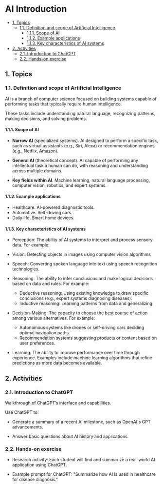 # AI Introduction <!-- omit from toc -->

- [1. Topics](#1-topics)
  - [1.1. Definition and scope of Artificial Intelligence](#11-definition-and-scope-of-artificial-intelligence)
    - [1.1.1. Scope of AI](#111-scope-of-ai)
    - [1.1.2. Example applications](#112-example-applications)
    - [1.1.3. Key characteristics of AI systems](#113-key-characteristics-of-ai-systems)
- [2. Activities](#2-activities)
  - [2.1. Introduction to ChatGPT](#21-introduction-to-chatgpt)
  - [2.2. Hands-on exercise](#22-hands-on-exercise)

## 1. Topics

### 1.1. Definition and scope of Artificial Intelligence

AI is a branch of computer science focused on building systems capable of
performing tasks that typically require human intelligence. 

These tasks include understanding natural language, recognizing patterns, making decisions, and solving problems.

#### 1.1.1. Scope of AI

- **Narrow AI** (specialized systems). AI designed to perform a specific task, such as virtual assistants (e.g., Siri, Alexa) or recommendation engines (e.g., Netflix, Amazon).

- **General AI** (theoretical concept). AI capable of performing any intellectual task a human can do, with reasoning and understanding across multiple domains.

- **Key fields within AI**. Machine learning, natural language processing, computer vision, robotics, and expert systems.

#### 1.1.2. Example applications

- Healthcare. AI-powered diagnostic tools.
- Automotive. Self-driving cars.
- Daily life. Smart home devices.

#### 1.1.3. Key characteristics of AI systems

- Perception: The ability of AI systems to interpret and process sensory data. For example:
- Vision: Detecting objects in images using computer vision algorithms
- Speech: Converting spoken language into text using speech recognition technologies.
- Reasoning: The ability to infer conclusions and make logical decisions based on data and rules. For example:
  - Deductive reasoning: Using existing knowledge to draw specific conclusions (e.g., expert systems diagnosing diseases).
  - Inductive reasoning: Learning patterns from data and generalizing
- Decision-Making: The capacity to choose the best course of action among various alternatives. For example:
  - Autonomous systems like drones or self-driving cars deciding optimal navigation paths.
  - Recommendation systems suggesting products or content based on user preferences.

- Learning: The ability to improve performance over time through experience. Examples include machine learning algorithms that refine predictions as more data becomes available.

## 2. Activities

### 2.1. Introduction to ChatGPT

Walkthrough of ChatGPT’s interface and capabilities.

Use ChatGPT to:

- Generate a summary of a recent AI milestone, such as OpenAI's GPT advancements.

- Answer basic questions about AI history and applications.

### 2.2. Hands-on exercise

- Research activity: Each student will find and summarize a real-world AI application using ChatGPT.

- Example prompt for ChatGPT: "Summarize how AI is used in healthcare for disease diagnosis."




